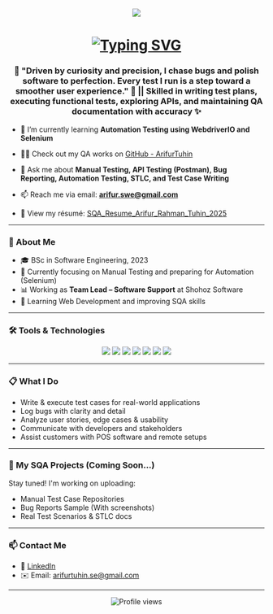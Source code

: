 <h1 align="center">
  <img src="https://readme-typing-svg.herokuapp.com?color=%2D7A210&size=25&center=true&vCenter=true&width=600&height=50&lines=Hello+👋,+I'm+Arifur+Rahman+Tuhin" />
</h1>


<h1 align="center">
  <a href="https://git.io/typing-svg">
    <img src="https://readme-typing-svg.demolab.com?font=Fira+Code&weight=500&size=26&pause=1000&color=0AFFEF&center=true&vCenter=true&width=1000&lines=+A+Passionate+SQA+Engineer.;Manual+%7C+Automation+%7C+Bug+Hunter.;Always+Testing+for+Better+Quality." alt="Typing SVG" />
  </a>
</h1>



<h3 align="center">
🧠 "Driven by curiosity and precision, I chase bugs and polish software to perfection. Every test I run is a step toward a smoother user experience." 🐞  
|| Skilled in writing test plans, executing functional tests, exploring APIs, and maintaining QA documentation with accuracy ✨
</h3>

- 🌱 I’m currently learning **Automation Testing using WebdriverIO and Selenium**

- 👨‍💻 Check out my QA works on [GitHub - ArifurTuhin](https://github.com/tuhin-swe?tab=repositories)

- 💬 Ask me about **Manual Testing, API Testing (Postman), Bug Reporting, Automation Testing, STLC, and Test Case Writing**

- 📫 Reach me via email: **arifur.swe@gmail.com**

- 📄 View my résumé: [SQA_Resume_Arifur_Rahman_Tuhin_2025](https://drive.google.com/file/d/1PJbBZRPp8QAu79iUcqJ4Qd-UUnJwM3Iz/view?usp=sharing)

---

### 🧪 About Me

- 🎓 BSc in Software Engineering, 2023
- 🧠 Currently focusing on Manual Testing and preparing for Automation (Selenium)
- 📊 Working as **Team Lead – Software Support** at Shohoz Software
- 🌱 Learning Web Development and improving SQA skills

---

### 🛠️ Tools & Technologies

<p align="center">
  <img src="https://img.shields.io/badge/Postman-FF6C37?style=for-the-badge&logo=postman&logoColor=white"/>
  <img src="https://img.shields.io/badge/JIRA-0052CC?style=for-the-badge&logo=jira&logoColor=white"/>
  <img src="https://img.shields.io/badge/Trello-0079BF?style=for-the-badge&logo=trello&logoColor=white"/>
  <img src="https://img.shields.io/badge/TestLink-003366?style=for-the-badge&logoColor=white"/>
  <img src="https://img.shields.io/badge/Selenium-43B02A?style=for-the-badge&logo=selenium&logoColor=white"/>
  <img src="https://img.shields.io/badge/HTML5-E34F26?style=for-the-badge&logo=html5&logoColor=white"/>
  <img src="https://img.shields.io/badge/CSS3-1572B6?style=for-the-badge&logo=css3&logoColor=white"/>
</p>

---

### 📋 What I Do

- Write & execute test cases for real-world applications
- Log bugs with clarity and detail
- Analyze user stories, edge cases & usability
- Communicate with developers and stakeholders
- Assist customers with POS software and remote setups

---

### 📌 My SQA Projects (Coming Soon...)

Stay tuned! I'm working on uploading:
- Manual Test Case Repositories
- Bug Reports Sample (With screenshots)
- Real Test Scenarios & STLC docs

---

### 📫 Contact Me

- 💼 [LinkedIn](https://www.linkedin.com/in/arifurtuhin/)
- ✉️ Email: arifurtuhin.se@gmail.com

---

<p align="center">
  <img src="https://komarev.com/ghpvc/?username=ArifurTuhin&style=flat-square&color=blue" alt="Profile views"/>
</p>
